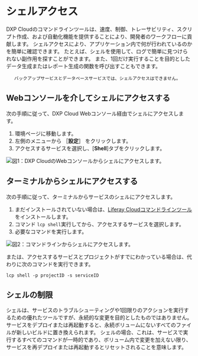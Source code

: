 # シェルアクセス

DXP Cloudのコマンドラインツールは、速度、制御、トレーサビリティ、スクリプト作成、および自動化機能を提供することにより、開発者のワークフローに貢献します。 シェルアクセスにより、アプリケーション内で何が行われているのかを簡単に確認できます。 たとえば、シェルを使用して、ログで簡単に見つけられない副作用を探すことができます。 また、1回だけ実行することを目的としたデータ生成またはレポート生成の関数を呼び出すこともできます。

```{note}
   バックアップサービスとデータベースサービスでは、シェルアクセスはできません。 
```

<a name="accessing-the-shell-via-the-web-console" />

## Webコンソールを介してシェルにアクセスする

次の手順に従って、DXP Cloud Webコンソール経由でシェルにアクセスします。

1. 環境ページに移動します。
1. 左側のメニューから ［**設定**］ をクリックします。
1. アクセスするサービスを選択し、[**Shell**]タブをクリックします。

![図1：DXP CloudのWebコンソールからシェルにアクセスします。](./shell-access/images/01.png)

<a name="accessing-the-shell-via-a-terminal" />

## ターミナルからシェルにアクセスする

次の手順に従って、ターミナルからサービスのシェルにアクセスします。

1. まだインストールされていない場合は、[Liferay Cloudコマンドラインツール](../reference/command-line-tool.md)をインストールします。
1. コマンド `lcp shell`実行してから、アクセスするサービスを選択します。
1. 必要なコマンドを実行します。

![図2：コマンドラインからシェルにアクセスします。](./shell-access/images/02.png)

または、アクセスするサービスとプロジェクトがすでにわかっている場合は、代わりに次のコマンドを実行できます。

```shell
lcp shell -p projectID -s serviceID
```

<a name="shell-limitations" />

## シェルの制限

シェルは、サービスのトラブルシューティングや1回限りのアクションを実行するための優れたツールですが、永続的な変更を目的としたものではありません。 サービスをデプロイまたは再起動すると、永続ボリュームにないすべてのファイルが新しいビルドに置き換えられます。 シェルの場合、これは、サービスで実行するすべてのコマンドが一時的であり、ボリューム内で変更を加えない限り、サービスを再デプロイまたは再起動するとリセットされることを意味します。 

